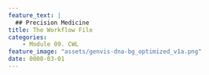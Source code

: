```yaml
---
feature_text: |
  ## Precision Medicine
title: The Workflow File
categories:
    - Module 09. CWL
feature_image: "assets/genvis-dna-bg_optimized_v1a.png"
date: 0008-03-01
---
```

